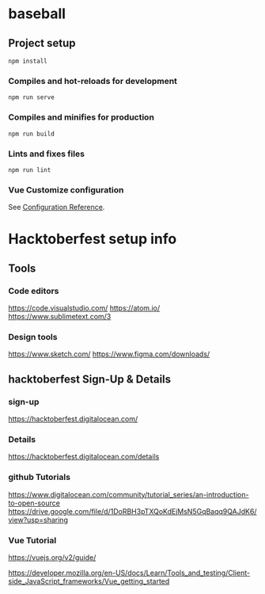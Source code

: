 # baseball

## Project setup
```
npm install
```

### Compiles and hot-reloads for development
```
npm run serve
```

### Compiles and minifies for production
```
npm run build
```

### Lints and fixes files
```
npm run lint
```

### Vue Customize configuration
See [Configuration Reference](https://cli.vuejs.org/config/).

# Hacktoberfest setup info

## Tools
### Code editors

https://code.visualstudio.com/
https://atom.io/
https://www.sublimetext.com/3

### Design tools
https://www.sketch.com/
https://www.figma.com/downloads/

## hacktoberfest Sign-Up & Details
### sign-up
https://hacktoberfest.digitalocean.com/

### Details
https://hacktoberfest.digitalocean.com/details

### github Tutorials
https://www.digitalocean.com/community/tutorial_series/an-introduction-to-open-source
https://drive.google.com/file/d/1DoRBH3pTXQoKdEjMsN5GqBaqq9QAJdK6/view?usp=sharing

### Vue Tutorial
https://vuejs.org/v2/guide/

https://developer.mozilla.org/en-US/docs/Learn/Tools_and_testing/Client-side_JavaScript_frameworks/Vue_getting_started

